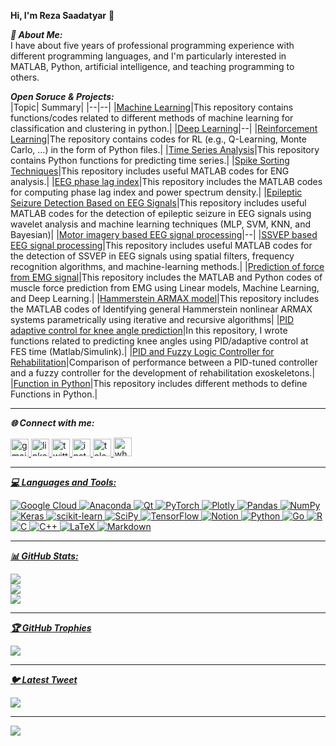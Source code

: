 **Hi, I'm Reza Saadatyar** 👋<br/>

***💫 About Me:***<br/>
I have about five years of professional programming experience with different programming languages, and I'm particularly interested in MATLAB, Python, artificial intelligence, and teaching programming to others.  

***Open Soruce & Projects:***<br/>
|Topic| Summary|
|--|--|
|[Machine Learning](https://github.com/RezaSaadatyar/Machine-Learning-in-Python)|This repository contains functions/codes related to different methods of machine learning for classification and clustering in python.|
|[Deep Learning](https://github.com/RezaSaadatyar/Deep-Learning-in-python)|--|
|[Reinforcement Learning](https://github.com/RezaSaadatyar/Reinforcement-Learning)|The repository contains codes for RL (e.g., Q-Learning, Monte Carlo, …) in the form of Python files.|
|[Time Series Analysis](https://github.com/RezaSaadatyar/Time-Series-Analysis-in-Python)|This repository contains Python functions for predicting time series.|
|[Spike Sorting Techniques](https://github.com/RezaSaadatyar/Spike-Sorting-Techniques)|This repository includes useful MATLAB codes for ENG analysis.|
|[EEG phase lag index](https://github.com/RezaSaadatyar/EEG-phase-lag-index)|This repository includes the MATLAB codes for computing phase lag index and power spectrum density.|
|[Epileptic Seizure Detection Based on EEG Signals](https://github.com/RezaSaadatyar/Epileptic-Seizure-Detection-Based-on-EEG-Signals)|This repository includes useful MATLAB codes for the detection of epileptic seizure in EEG signals using wavelet analysis and machine learning techniques (MLP, SVM, KNN, and Bayesian)|
|[Motor imagery based EEG signal processing](https://github.com/RezaSaadatyar/Motor-imagery-based-EEG-signal-processing)|--|
|[SSVEP based EEG signal processing](https://github.com/RezaSaadatyar/SSVEP-based-EEG-signal-processing)|This repository includes useful MATLAB codes for the detection of SSVEP in EEG signals using spatial filters, frequency recognition algorithms, and machine-learning methods.|
|[Prediction of force from EMG signal](https://github.com/RezaSaadatyar/Prediction-of-force-from-EMG-signal)|This repository includes the MATLAB and Python codes of muscle force prediction from EMG using Linear models, Machine Learning, and Deep Learning.|
|[Hammerstein ARMAX model](https://github.com/RezaSaadatyar/Hammerstein-ARMAX-model)|This repository includes the MATLAB codes of Identifying general Hammerstein nonlinear ARMAX systems parametrically using iterative and recursive algorithms|
|[PID adaptive control for knee angle prediction](https://github.com/RezaSaadatyar/PID-adaptive-control-for-knee-angle-prediction)|In this repository, I wrote functions related to predicting knee angles using PID/adaptive control at FES time (Matlab/Simulink).| 
|[PID and Fuzzy Logic Controller for Rehabilitation](https://github.com/RezaSaadatyar/PID-and-Fuzzy-Logic-Controller-for-Rehabilitation)|Comparison of performance between a PID-tuned controller and a fuzzy controller for the development of rehabilitation exoskeletons.|
|[Function in Python](https://github.com/RezaSaadatyar/Function-in-Python)|This repository includes different methods to define Functions in Python.|

---
***🌐 Connect with me:***<br/>
<div align="left">
  <a href="mailto:Reza.Saadatyar92@gmail.com?">
    <img src="https://raw.githubusercontent.com/maurodesouza/profile-readme-generator/master/src/assets/icons/social/gmail/default.svg" width="29" height="28" alt="gmail logo"  />
  </a>
  <a href="https://www.linkedin.com/in/rezasaadatyar/" target="_blank">
    <img src="https://raw.githubusercontent.com/maurodesouza/profile-readme-generator/master/src/assets/icons/social/linkedin/default.svg" width="29" height="28" alt="linkedin logo"  />
  </a>
  <a href="https://twitter.com/RSaadatyar?t=BxNFr47CeScRqdyh117UCg&s=08" target="_blank">
    <img src="https://raw.githubusercontent.com/maurodesouza/profile-readme-generator/master/src/assets/icons/social/twitter/default.svg" width="29" height="28" alt="twitter logo"  />
  </a>
  <a href="https://instagram.com/reza_saadatyar69?igshid=ZDdkNTZiNTM=" target="_blank">
    <img src="https://raw.githubusercontent.com/maurodesouza/profile-readme-generator/master/src/assets/icons/social/instagram/default.svg" width="29" height="28" alt="instagram logo"  />
  </a>
  <a href="https://t.me/Reza_Saadatyar" target="_blank">
    <img src="https://raw.githubusercontent.com/maurodesouza/profile-readme-generator/master/src/assets/icons/social/telegram/default.svg" width="29" height="28" alt="telegram logo"  />
  </a> 
  <a href="https://wa.me/qr/O5FAIV6YA3CQP1" target="_blank">
  <img src="https://raw.githubusercontent.com/maurodesouza/profile-readme-generator/master/src/assets/icons/social/whatsapp/default.svg" width="29" height="30" alt="whatsapp logo"  />
</div>

---
***💻 Languages and Tools:***<br/>

![Google Cloud](https://img.shields.io/badge/Google%20Cloud-%234285F4.svg?style=plastic&logo=google-cloud&logoColor=white) ![Anaconda](https://img.shields.io/badge/Anaconda-%2344A833.svg?style=plastic&logo=anaconda&logoColor=white) ![Qt](https://img.shields.io/badge/Qt-%23217346.svg?style=plastic&logo=Qt&logoColor=white) ![PyTorch](https://img.shields.io/badge/PyTorch-%23EE4C2C.svg?style=plastic&logo=PyTorch&logoColor=white) ![Plotly](https://img.shields.io/badge/Plotly-%233F4F75.svg?style=plastic&logo=plotly&logoColor=white) ![Pandas](https://img.shields.io/badge/pandas-%23150458.svg?style=plastic&logo=pandas&logoColor=white) ![NumPy](https://img.shields.io/badge/numpy-%23013243.svg?style=plastic&logo=numpy&logoColor=white) ![Keras](https://img.shields.io/badge/Keras-%23D00000.svg?style=plastic&logo=Keras&logoColor=white) ![scikit-learn](https://img.shields.io/badge/scikit--learn-%23F7931E.svg?style=plastic&logo=scikit-learn&logoColor=white) ![SciPy](https://img.shields.io/badge/SciPy-%230C55A5.svg?style=plastic&logo=scipy&logoColor=%white) ![TensorFlow](https://img.shields.io/badge/TensorFlow-%23FF6F00.svg?style=plastic&logo=TensorFlow&logoColor=white) ![Notion](https://img.shields.io/badge/Notion-%23000000.svg?style=plastic&logo=notion&logoColor=white) ![Python](https://img.shields.io/badge/python-3670A0?style=plastic&logo=python&logoColor=ffdd54) ![Go](https://img.shields.io/badge/go-%2300ADD8.svg?style=plastic&logo=go&logoColor=white) ![R](https://img.shields.io/badge/r-%23276DC3.svg?style=plastic&logo=r&logoColor=white) ![C](https://img.shields.io/badge/c-%2300599C.svg?style=plastic&logo=c&logoColor=white) ![C++](https://img.shields.io/badge/c++-%2300599C.svg?style=plastic&logo=c%2B%2B&logoColor=white) ![LaTeX](https://img.shields.io/badge/latex-%23008080.svg?style=plastic&logo=latex&logoColor=white) ![Markdown](https://img.shields.io/badge/markdown-%23000000.svg?style=plastic&logo=markdown&logoColor=white) 

---
***📊 GitHub Stats:***<br/>

![](https://github-readme-stats.vercel.app/api?username=RezaSaadatyar&theme=yeblu&hide_border=false&include_all_commits=false&count_private=false)<br/> ![](https://github-readme-streak-stats.herokuapp.com/?user=RezaSaadatyar&theme=yeblu&hide_border=false)<br/> ![](https://github-readme-stats.vercel.app/api/top-langs/?username=RezaSaadatyar&theme=yeblu&hide_border=false&include_all_commits=false&count_private=false&layout=compact)

---
***🏆 GitHub Trophies***<br/>

![](https://github-profile-trophy.vercel.app/?username=RezaSaadatyar&theme=radical&no-frame=false&no-bg=false&margin-w=4)

---
***🐦 Latest Tweet***<br/>

[![](https://gtce.itsvg.in/api?username=https://twitter.com/home?lang=en)](https://github.com/VishwaGauravIn/github-twitter-card-embed)


---
[![](https://visitcount.itsvg.in/api?id=RezaSaadatyar&icon=0&color=3)](https://visitcount.itsvg.in)

<!-- Proudly created with GPRM ( https://gprm.itsvg.in ) -->
